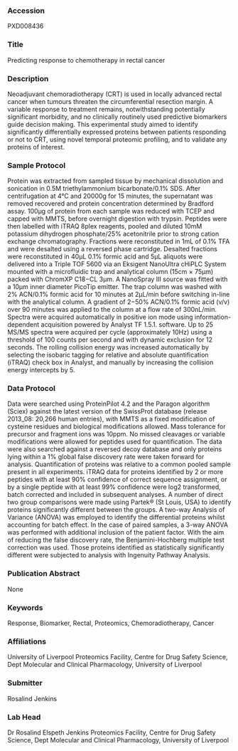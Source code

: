 ### Accession
PXD008436

### Title
Predicting response to chemotherapy in rectal cancer

### Description
Neoadjuvant chemoradiotherapy (CRT) is used in locally advanced rectal cancer when tumours threaten the circumferential resection margin.  A variable response to treatment remains, notwithstanding potentially significant morbidity, and no clinically routinely used predictive biomarkers guide decision making.  This experimental study aimed to identify significantly differentially expressed proteins between patients responding or not to CRT, using novel temporal proteomic profiling, and to validate any proteins of interest.

### Sample Protocol
Protein was extracted from sampled tissue by mechanical dissolution and sonication in 0.5M triethylammonium bicarbonate/0.1% SDS.  After centrifugation at 4°C and 20000g for 15 minutes, the supernatant was removed recovered and protein concentration determined by Bradford assay. 100μg of protein from each sample was reduced with TCEP and capped with MMTS, before overnight digestion with trypsin.  Peptides were then labelled with iTRAQ 8plex reagents, pooled and diluted 10mM potassium dihydrogen phosphate/25% acetonitrile prior to strong cation exchange chromatography. Fractions were reconstituted in 1mL of 0.1% TFA and were desalted using a reversed phase cartridge. Desalted fractions were reconstituted in 40µL 0.1% formic acid and 5µL aliquots were delivered into a Triple TOF 5600 via an Eksigent NanoUltra cHiPLC System mounted with a microfluidic trap and analytical column (15cm × 75μm) packed with ChromXP C18−CL 3μm.  A NanoSpray III source was fitted with a 10μm inner diameter PicoTip emitter.  The trap column was washed with 2% ACN/0.1% formic acid for 10 minutes at 2μL/min before switching in-line with the analytical column.  A gradient of 2−50% ACN/0.1% formic acid (v/v) over 90 minutes was applied to the column at a flow rate of 300nL/min. Spectra were acquired automatically in positive ion mode using information-dependent acquisition powered by Analyst TF 1.5.1. software.  Up to 25 MS/MS spectra were acquired per cycle (approximately 10Hz) using a threshold of 100 counts per second and with dynamic exclusion for 12 seconds.  The rolling collision energy was increased automatically by selecting the isobaric tagging for relative and absolute quantification (iTRAQ) check box in Analyst, and manually by increasing the collision energy intercepts by 5.

### Data Protocol
Data were searched using ProteinPilot 4.2 and the Paragon algorithm (Sciex) against the latest version of the SwissProt database (release 2013_08: 20,266 human entries), with MMTS as a fixed modification of cysteine residues and biological modifications allowed.  Mass tolerance for precursor and fragment ions was 10ppm.  No missed cleavages or variable modifications were allowed for peptides used for quantification.  The data were also searched against a reversed decoy database and only proteins lying within a 1% global false discovery rate were taken forward for analysis.  Quantification of proteins was relative to a common pooled sample present in all experiments.  iTRAQ data for proteins identified by 2 or more peptides with at least 90% confidence of correct sequence assignment, or by a single peptide with at least 99% confidence were log2 transformed, batch corrected and included in subsequent analyses. A number of direct two group comparisons were made using Partek® (St Louis, USA) to identify proteins significantly different between the groups.  A two-way Analysis of Variance (ANOVA) was employed to identify the differential proteins whilst accounting for batch effect.  In the case of paired samples, a 3-way ANOVA was performed with additional inclusion of the patient factor.  With the aim of reducing the false discovery rate, the Benjamini-Hochberg multiple test correction was used.  Those proteins identified as statistically significantly different were subjected to analysis with Ingenuity Pathway Analysis.

### Publication Abstract
None

### Keywords
Response, Biomarker, Rectal, Proteomics, Chemoradiotherapy, Cancer

### Affiliations
University of Liverpool
Proteomics Facility, Centre for Drug Safety Science, Dept Molecular and Clinical Pharmacology, University of Liverpool

### Submitter
Rosalind Jenkins

### Lab Head
Dr Rosalind Elspeth Jenkins
Proteomics Facility, Centre for Drug Safety Science, Dept Molecular and Clinical Pharmacology, University of Liverpool


